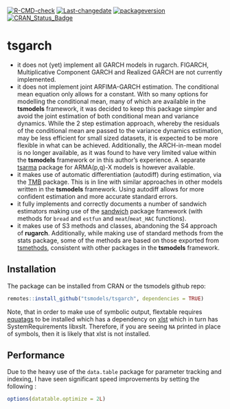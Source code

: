 
[![R-CMD-check](https://github.com/tsmodels/tsgarch/actions/workflows/rcmdcheck.yaml/badge.svg)](https://github.com/tsmodels/tsgarch/actions/workflows/rcmdcheck.yaml)
[![Last-changedate](https://img.shields.io/badge/last%20change-2024--11--10-yellowgreen.svg)](/commits/master)
[![packageversion](https://img.shields.io/badge/Package%20version-1.0.4-orange.svg?style=flat-square)](commits/master)
[![CRAN_Status_Badge](https://www.r-pkg.org/badges/version/tsgarch)](https://cran.r-project.org/package=tsgarch)

# tsgarch

- it does not (yet) implement all GARCH models in rugarch. FIGARCH,
  Multiplicative Component GARCH and Realized GARCH are not currently
  implemented.
- it does not implement joint ARFIMA-GARCH estimation. The conditional
  mean equation only allows for a constant. With so many options for
  modelling the conditional mean, many of which are available in the
  **tsmodels** framework, it was decided to keep this package simpler
  and avoid the joint estimation of both conditional mean and variance
  dynamics. While the 2 step estimation approach, whereby the residuals
  of the conditional mean are passed to the variance dynamics
  estimation, may be less efficient for small sized datasets, it is
  expected to be more flexible in what can be achieved. Additionally,
  the ARCH-in-mean model is no longer available, as it was found to have
  very limited value within the **tsmodels** framework or in this
  author’s experience. A separate
  [tsarma](https://github.com/tsmodels/tsarma) package for ARMA(p,q)-X
  models is however available.
- it makes use of automatic differentiation (autodiff) during
  estimation, via the [TMB](https://CRAN.R-project.org/package=TMB)
  package. This is in line with similar approaches in other models
  written in the **tsmodels** framework. Using autodiff allows for more
  confident estimation and more accurate standard errors.
- it fully implements and correctly documents a number of sandwich
  estimators making use of the
  [sandwich](https://CRAN.R-project.org/package=sandwich) package
  framework (with methods for `bread` and `estfun` and `meat`/`meat_HAC`
  functions).
- it makes use of S3 methods and classes, abandoning the S4 approach of
  **rugarch**. Additionally, while making use of standard methods from
  the stats package, some of the methods are based on those exported
  from [tsmethods](https://CRAN.R-project.org/package=tsmethods),
  consistent with other packages in the **tsmodels** framework.

## Installation

The package can be installed from CRAN or the tsmodels github repo:

``` r
remotes::install_github("tsmodels/tsgarch", dependencies = TRUE)
```

Note, that in order to make use of symbolic output, flextable requires
[equatags](https://CRAN.R-project.org/package=equatags) to be installed
which has a dependency on
[xlst](https://CRAN.R-project.org/package=xslt) which in turn has
SystemRequirements libxslt. Therefore, if you are seeing `NA` printed in
place of symbols, then it is likely that xlst is not installed.

## Performance

Due to the heavy use of the `data.table` package for parameter tracking
and indexing, I have seen significant speed improvements by setting the
following :

``` r
options(datatable.optimize = 2L)
```
